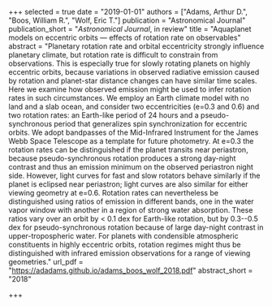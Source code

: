 +++
selected = true
date = "2019-01-01"
authors = ["Adams, Arthur D.", "Boos, William R.", "Wolf, Eric T."]
publication = "Astronomical Journal"
publication_short = "*Astronomical Journal*, in review"
title = "Aquaplanet models on eccentric orbits — effects of rotation rate on observables"
abstract = "Planetary rotation rate and orbital eccentricity strongly influence planetary climate, but rotation rate is difficult to constrain from observations. This is especially true for slowly rotating planets on highly eccentric orbits, because variations in observed radiative emission caused by rotation and planet-star distance changes can have similar time scales.  Here we examine how observed emission might be used to infer rotation rates in such circumstances.  We employ an Earth climate model with no land and a slab ocean, and consider two eccentricities (e=0.3 and 0.6) and two rotation rates: an Earth-like period of 24 hours and a pseudo-synchronous period that generalizes spin synchronization for eccentric orbits. We adopt bandpasses of the Mid-Infrared Instrument for the James Webb Space Telescope as a template for future photometry.  At e=0.3 the rotation rates can be distinguished if the planet transits near periastron, because pseudo-synchronous rotation produces a strong day-night contrast and thus an emission minimum on the observed periastron night side. However, light curves for fast and slow rotators behave similarly if the planet is eclipsed near periastron; light curves are also similar for either viewing geometry at e=0.6.  Rotation rates can nevertheless be distinguished using ratios of emission in different bands, one in the water vapor window with another in a region of strong water absorption. These ratios vary over an orbit by < 0.1 dex for Earth-like rotation, but by 0.3--0.5 dex for pseudo-synchronous rotation because of large day-night contrast in upper-tropospheric water. For planets with condensible atmospheric constituents in highly eccentric orbits, rotation regimes might thus be distinguished with infrared emission observations for a range of viewing geometries."
url_pdf = "https://adadams.github.io/adams_boos_wolf_2018.pdf"
abstract_short =  "2018"

+++


